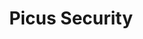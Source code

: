 ---
layout: startup_page
title: "Picus Security"
id: "picussecurity.com"
permalink: "/picussecuritypicussecurity.com04172025/"
website: "https://www.picussecurity.com/"
funding_round: "Growth investment"
funding_amount: "$45M"
investors: "Riverwood Capital, Earlybird Digital East Fund"
about: "Picus Security provides an Adversarial Exposure Validation solution that combines automated penetration testing, breach and attack simulation, and rule validation. It helps cybersecurity teams prioritize and fix critical vulnerabilities by correlating exposure data from various sources, offering a clearer picture of cyber risk. The company's platform is a leader in the newly established category of Adversarial Exposure Validation."
markets: "Cybersecurity, Cloud Security, Enterprise Software, Network Security"
hq: "San Francisco, California, United States"
founded_year: "2013"
linkedin: "https://www.linkedin.com/company/picus-security"
twitter: "https://x.com/PicusSecurity"
instagram: ""
facebook: "https://www.facebook.com/p/Picus-Security-100067482594549/"
crunchbase: "https://www.crunchbase.com/organization/picus-security"
pitchbook: ""

# SEO Optimization
meta_title: "Picus Security - Growth investment Funding ($45M)"
meta_description: "Picus Security, Picus Security provides an Adversarial Exposure Validation solution that combines automated penetration testing, breach and attack simulation, and rul..."
meta_keywords: "Picus Security, Cybersecurity, Cloud Security, Enterprise Software, Network Security, Growth investment funding"
canonical_url: "https://pkprojectstartups.github.io/projectstartups.com/picussecuritypicussecurity.com04172025/"
---